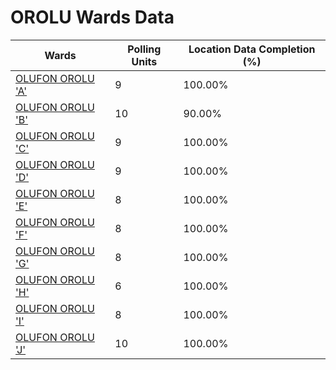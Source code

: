 
# OROLU Wards Data

| Wards | Polling Units | Location Data Completion (%) |
| ---- | ----- | ------- |
| [OLUFON OROLU  'A'](./wards/18009-olufon-orolu-'a') | 9 | 100.00% |
| [OLUFON OROLU  'B'](./wards/18010-olufon-orolu-'b') | 10 | 90.00% |
| [OLUFON OROLU 'C'](./wards/18011-olufon-orolu-'c') | 9 | 100.00% |
| [OLUFON OROLU 'D'](./wards/18012-olufon-orolu-'d') | 9 | 100.00% |
| [OLUFON OROLU 'E'](./wards/18013-olufon-orolu-'e') | 8 | 100.00% |
| [OLUFON OROLU 'F'](./wards/18014-olufon-orolu-'f') | 8 | 100.00% |
| [OLUFON OROLU 'G'](./wards/18015-olufon-orolu-'g') | 8 | 100.00% |
| [OLUFON OROLU 'H'](./wards/18016-olufon-orolu-'h') | 6 | 100.00% |
| [OLUFON OROLU  'I'](./wards/18017-olufon-orolu-'i') | 8 | 100.00% |
| [OLUFON OROLU   'J'](./wards/18018-olufon-orolu-'j') | 10 | 100.00% |




